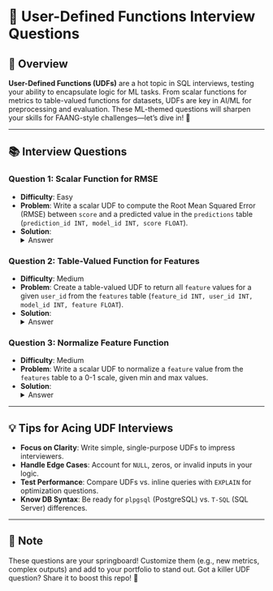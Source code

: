 # 🎯 User-Defined Functions Interview Questions

## 🌟 Overview

**User-Defined Functions (UDFs)** are a hot topic in SQL interviews, testing your ability to encapsulate logic for ML tasks. From scalar functions for metrics to table-valued functions for datasets, UDFs are key in AI/ML for preprocessing and evaluation. These ML-themed questions will sharpen your skills for FAANG-style challenges—let’s dive in! 🚀

---

## 📚 Interview Questions

### Question 1: Scalar Function for RMSE
- **Difficulty**: Easy
- **Problem**: Write a scalar UDF to compute the Root Mean Squared Error (RMSE) between `score` and a predicted value in the `predictions` table (`prediction_id INT, model_id INT, score FLOAT`).
- **Solution**:
  <details>
  <summary>Answer</summary>
  ```sql
  -- PostgreSQL
  CREATE FUNCTION compute_rmse(actual FLOAT, predicted FLOAT) RETURNS FLOAT AS $$
  BEGIN
      RETURN SQRT(ABS(actual - predicted));
  END;
  $$ LANGUAGE plpgsql;
  SELECT prediction_id, compute_rmse(score, 0.9) AS rmse
  FROM predictions;
  ```
  **Explanation**: The UDF calculates the square root of the absolute difference, simulating RMSE per row. For SQL Server:
  ```sql
  CREATE FUNCTION compute_rmse (@actual FLOAT, @predicted FLOAT)
  RETURNS FLOAT
  AS
  BEGIN
      RETURN SQRT(ABS(@actual - @predicted));
  END;
  ```
  Apply it with `SELECT dbo.compute_rmse(score, 0.9)`.
  </details>

### Question 2: Table-Valued Function for Features
- **Difficulty**: Medium
- **Problem**: Create a table-valued UDF to return all `feature` values for a given `user_id` from the `features` table (`feature_id INT, user_id INT, model_id INT, feature FLOAT`).
- **Solution**:
  <details>
  <summary>Answer</summary>
  ```sql
  -- SQL Server
  CREATE FUNCTION GetUserFeatures (@user_id INT)
  RETURNS TABLE
  AS
  RETURN (
      SELECT feature_id, feature
      FROM features
      WHERE user_id = @user_id
  );
  SELECT * FROM GetUserFeatures(12345);
  ```
  **Explanation**: The UDF returns a table of `feature_id` and `feature` for the input `user_id`. For PostgreSQL:
  ```sql
  CREATE FUNCTION GetUserFeatures(user_id INT)
  RETURNS TABLE (feature_id INT, feature FLOAT) AS $$
  BEGIN
      RETURN QUERY
      SELECT f.feature_id, f.feature
      FROM features f
      WHERE f.user_id = GetUserFeatures.user_id;
  END;
  $$ LANGUAGE plpgsql;
  ```
  Use with `SELECT * FROM GetUserFeatures(12345)`.
  </details>

### Question 3: Normalize Feature Function
- **Difficulty**: Medium
- **Problem**: Write a scalar UDF to normalize a `feature` value from the `features` table to a 0-1 scale, given min and max values.
- **Solution**:
  <details>
  <summary>Answer</summary>
  ```sql
  -- PostgreSQL
  CREATE FUNCTION normalize_feature(value FLOAT, min_val FLOAT, max_val FLOAT) RETURNS FLOAT AS $$
  BEGIN
      IF max_val = min_val THEN
          RETURN 0;
      END IF;
      RETURN (value - min_val) / (max_val - min_val);
  END;
  $$ LANGUAGE plpgsql;
  SELECT feature_id, normalize_feature(feature, 0, 100) AS norm_feature
  FROM features;
  ```
  **Explanation**: The UDF applies min-max normalization, handling division-by-zero cases. For SQL Server:
  ```sql
  CREATE FUNCTION normalize_feature (@value FLOAT, @min_val FLOAT, @max_val FLOAT)
  RETURNS FLOAT
  AS
  BEGIN
      IF @max_val = @min_val
          RETURN 0;
      RETURN (@value - @min_val) / (@max_val - @min_val);
  END;
  ```
  Handles edge cases safely.
  </details>

---

## 💡 Tips for Acing UDF Interviews

- **Focus on Clarity**: Write simple, single-purpose UDFs to impress interviewers.
- **Handle Edge Cases**: Account for `NULL`, zeros, or invalid inputs in your logic.
- **Test Performance**: Compare UDFs vs. inline queries with `EXPLAIN` for optimization questions.
- **Know DB Syntax**: Be ready for `plpgsql` (PostgreSQL) vs. `T-SQL` (SQL Server) differences.

---

## 📝 Note

These questions are your springboard! Customize them (e.g., new metrics, complex outputs) and add to your portfolio to stand out. Got a killer UDF question? Share it to boost this repo! 🌟